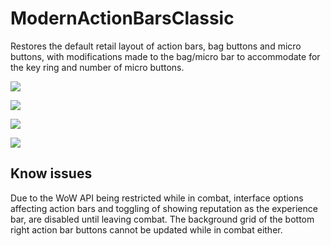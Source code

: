 # ModernActionBarsClassic
Restores the default retail layout of action bars, bag buttons and micro buttons, with modifications made to the bag/micro bar to accommodate for the key ring and number of micro buttons.

![](images/1.jpg)

![](images/2.jpg)

![](images/3.jpg)

![](images/4.jpg)

## Know issues
Due to the WoW API being restricted while in combat, interface options affecting action bars and toggling of showing reputation as the experience bar, are disabled until leaving combat. The background grid of the bottom right action bar buttons cannot be updated while in combat either.
